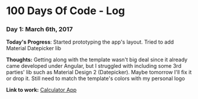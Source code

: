 # 100 Days Of Code - Log

### Day 1: March 6th, 2017

**Today's Progress**: Started prototyping the app's layout. Tried to add Material Datepicker lib

**Thoughts:** Getting along with the template wasn't big deal since it already came developed under Angular, but I struggled with including some 3rd parties' lib such as Material Design 2 (Datepicker). Maybe tomorrow I'll fix it or drop it. Still need to match the template's colors with my personal logo

**Link to work:** [Calculator App](https://github.com/rasouza/diary)

